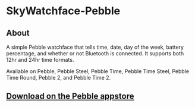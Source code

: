 # SkyWatchface-Pebble

## About
A simple Pebble watchface that tells time, date, day of the week, battery percentage, and whether or not Bluetooth is connected. It supports both 12hr and 24hr time formats.

Available on Pebble, Pebble Steel, Pebble Time, Pebble Time Steel, Pebble Time Round, Pebble 2, and Pebble Time 2.

## [Download on the Pebble appstore](https://apps.getpebble.com/applications/54acaf6132203e7e6700003d)
